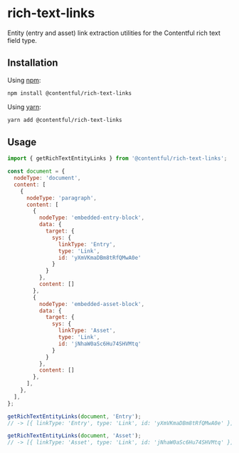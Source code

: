 # rich-text-links

Entity (entry and asset) link extraction utilities for the Contentful rich text
field type.

## Installation

Using [npm](http://npmjs.org/):

```sh
npm install @contentful/rich-text-links
```

Using [yarn](https://yarnpkg.com/):

```sh
yarn add @contentful/rich-text-links
```

## Usage

```javascript
import { getRichTextEntityLinks } from '@contentful/rich-text-links';

const document = {
  nodeType: 'document',
  content: [
    {
      nodeType: 'paragraph',
      content: [
        {
          nodeType: 'embedded-entry-block',
          data: {
            target: {
              sys: {
                linkType: 'Entry',
                type: 'Link',
                id: 'yXmVKmaDBm8tRfQMwA0e'
              }
            }
          },
          content: []
        },
        {
          nodeType: 'embedded-asset-block',
          data: {
            target: {
              sys: {
                linkType: 'Asset',
                type: 'Link',
                id: 'jNhaW0aSc6Hu74SHVMtq'
              }
            }
          },
          content: []
        },
      ],
    },
  ],
};

getRichTextEntityLinks(document, 'Entry');
// -> [{ linkType: 'Entry', type: 'Link', id: 'yXmVKmaDBm8tRfQMwA0e' }]

getRichTextEntityLinks(document, 'Asset');
// -> [{ linkType: 'Asset', type: 'Link', id: 'jNhaW0aSc6Hu74SHVMtq' }]
```
